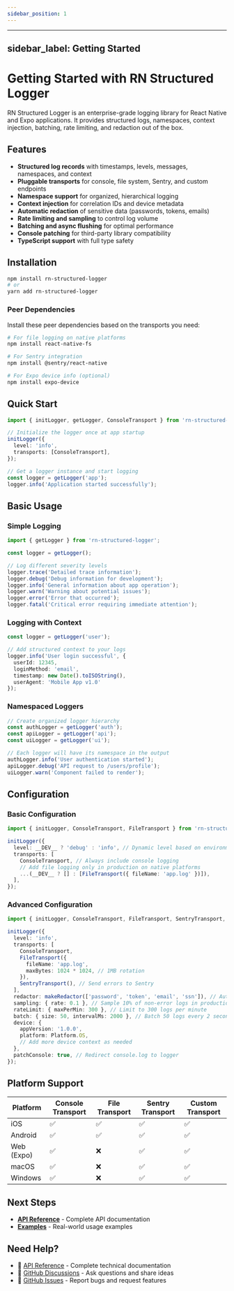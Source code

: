 ```yaml
---
sidebar_position: 1
---
```


---
sidebar_label: Getting Started
---

# Getting Started with RN Structured Logger

RN Structured Logger is an enterprise-grade logging library for React Native and Expo applications. It provides structured logs, namespaces, context injection, batching, rate limiting, and redaction out of the box.

## Features

- **Structured log records** with timestamps, levels, messages, namespaces, and context
- **Pluggable transports** for console, file system, Sentry, and custom endpoints
- **Namespace support** for organized, hierarchical logging
- **Context injection** for correlation IDs and device metadata
- **Automatic redaction** of sensitive data (passwords, tokens, emails)
- **Rate limiting and sampling** to control log volume
- **Batching and async flushing** for optimal performance
- **Console patching** for third-party library compatibility
- **TypeScript support** with full type safety

## Installation

```bash
npm install rn-structured-logger
# or
yarn add rn-structured-logger
```

### Peer Dependencies

Install these peer dependencies based on the transports you need:

```bash
# For file logging on native platforms
npm install react-native-fs

# For Sentry integration
npm install @sentry/react-native

# For Expo device info (optional)
npm install expo-device
```

## Quick Start

```typescript
import { initLogger, getLogger, ConsoleTransport } from 'rn-structured-logger';

// Initialize the logger once at app startup
initLogger({
  level: 'info',
  transports: [ConsoleTransport],
});

// Get a logger instance and start logging
const logger = getLogger('app');
logger.info('Application started successfully');
```

## Basic Usage

### Simple Logging

```typescript
import { getLogger } from 'rn-structured-logger';

const logger = getLogger();

// Log different severity levels
logger.trace('Detailed trace information');
logger.debug('Debug information for development');
logger.info('General information about app operation');
logger.warn('Warning about potential issues');
logger.error('Error that occurred');
logger.fatal('Critical error requiring immediate attention');
```

### Logging with Context

```typescript
const logger = getLogger('user');

// Add structured context to your logs
logger.info('User login successful', {
  userId: 12345,
  loginMethod: 'email',
  timestamp: new Date().toISOString(),
  userAgent: 'Mobile App v1.0'
});
```

### Namespaced Loggers

```typescript
// Create organized logger hierarchy
const authLogger = getLogger('auth');
const apiLogger = getLogger('api');
const uiLogger = getLogger('ui');

// Each logger will have its namespace in the output
authLogger.info('User authentication started');
apiLogger.debug('API request to /users/profile');
uiLogger.warn('Component failed to render');
```

## Configuration

### Basic Configuration

```typescript
import { initLogger, ConsoleTransport, FileTransport } from 'rn-structured-logger';

initLogger({
  level: __DEV__ ? 'debug' : 'info', // Dynamic level based on environment
  transports: [
    ConsoleTransport, // Always include console logging
    // Add file logging only in production on native platforms
    ...(__DEV__ ? [] : [FileTransport({ fileName: 'app.log' })]),
  ],
});
```

### Advanced Configuration

```typescript
import { initLogger, ConsoleTransport, FileTransport, SentryTransport, makeRedactor } from 'rn-structured-logger';

initLogger({
  level: 'info',
  transports: [
    ConsoleTransport,
    FileTransport({
      fileName: 'app.log',
      maxBytes: 1024 * 1024, // 1MB rotation
    }),
    SentryTransport(), // Send errors to Sentry
  ],
  redactor: makeRedactor(['password', 'token', 'email', 'ssn']), // Auto-redact sensitive data
  sampling: { rate: 0.1 }, // Sample 10% of non-error logs in production
  rateLimit: { maxPerMin: 300 }, // Limit to 300 logs per minute
  batch: { size: 50, intervalMs: 2000 }, // Batch 50 logs every 2 seconds
  device: {
    appVersion: '1.0.0',
    platform: Platform.OS,
    // Add more device context as needed
  },
  patchConsole: true, // Redirect console.log to logger
});
```

## Platform Support

| Platform | Console Transport | File Transport | Sentry Transport | Custom Transport |
|----------|------------------|----------------|------------------|------------------|
| iOS      | ✅               | ✅             | ✅               | ✅               |
| Android  | ✅               | ✅             | ✅               | ✅               |
| Web (Expo)| ✅              | ❌             | ✅               | ✅               |
| macOS    | ✅               | ❌             | ✅               | ✅               |
| Windows  | ✅               | ❌             | ✅               | ✅               |

## Next Steps

- **[API Reference](./api-reference.md)** - Complete API documentation
- **[Examples](./examples.md)** - Real-world usage examples

## Need Help?

- 📖 [API Reference](./api-reference.md) - Complete technical documentation
- 💬 [GitHub Discussions](https://github.com/sitharaj88/rn-structured-logger/discussions) - Ask questions and share ideas
- 🐛 [GitHub Issues](https://github.com/sitharaj88/rn-structured-logger/issues) - Report bugs and request features
